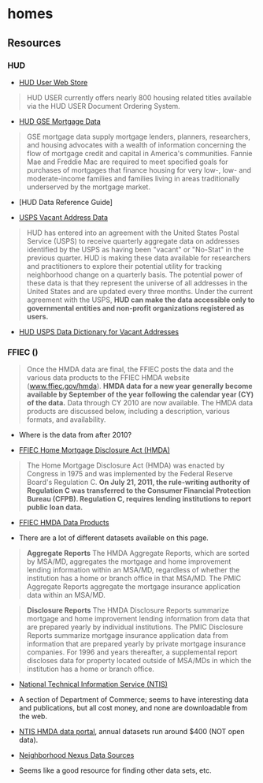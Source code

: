homes
=====

## Resources

### HUD 

- [HUD User Web Store](http://webstore.huduser.org/catalog/index.php)

> HUD USER currently offers nearly 800 housing related titles available via the HUD USER Document Ordering System.

- [HUD GSE Mortgage Data](http://www.huduser.org/portal/datasets/gse/gse2007.html)

> GSE mortgage data supply mortgage lenders, planners, researchers, and housing advocates with a wealth of information concerning the flow of mortgage credit and capital in America's communities. Fannie Mae and Freddie Mac are required to meet specified goals for purchases of mortgages that finance housing for very low-, low- and moderate-income families and families living in areas traditionally underserved by the mortgage market.

- [HUD Data Reference Guide]

- [USPS Vacant Address Data](http://www.huduser.org/portal/datasets/usps.html)

> HUD has entered into an agreement with the United States Postal Service (USPS) to receive quarterly aggregate data on addresses identified by the USPS as having been "vacant" or "No-Stat" in the previous quarter. HUD is making these data available for researchers and practitioners to explore their potential utility for tracking neighborhood change on a quarterly basis. The potential power of these data is that they represent the universe of all addresses in the United States and are updated every three months. Under the current agreement with the USPS, **HUD can make the data accessible only to governmental entities and non-profit organizations registered as users.**

- [HUD USPS Data Dictionary for Vacant Addresses](http://www.huduser.org/portal/datasets/usps/USPS_Data_Dictionary_07212008.pdf)


### FFIEC ()

> Once the HMDA data are final, the FFIEC posts the data and the various data products to the FFIEC HMDA website (www.ffiec.gov/hmda). **HMDA data for a new year generally become available by September of the year following the calendar year (CY) of the data.** Data through CY 2010 are now available. The HMDA data products are discussed below, including a description, various formats, and availability.

 - Where is the data from after 2010?

- [FFIEC Home Mortgage Disclosure Act (HMDA)](http://www.ffiec.gov/hmda/)

> The Home Mortgage Disclosure Act (HMDA) was enacted by Congress in 1975 and was implemented by the Federal Reserve Board's Regulation C. **On July 21, 2011, the rule-writing authority of Regulation C was transferred to the Consumer Financial Protection Bureau (CFPB). Regulation C, requires lending institutions to report public loan data.**

- [FFIEC HMDA Data Products](http://www.ffiec.gov/hmda/hmdaproducts.htm)

 - There are a lot of different datasets available on this page.

> **Aggregate Reports**
> The HMDA Aggregate Reports, which are sorted by MSA/MD, aggregates the mortgage and home improvement lending information within an MSA/MD, regardless of whether the institution has a home or branch office in that MSA/MD.  The PMIC Aggregate Reports aggregate the mortgage insurance application data within an MSA/MD. 

> **Disclosure Reports**
> The HMDA Disclosure Reports summarize mortgage and home improvement lending information from data that are prepared yearly by individual institutions.  The PMIC Disclosure Reports summarize mortgage insurance application data from information that are prepared yearly by private mortgage insurance companies.  For 1996 and years thereafter, a supplemental report discloses data for property located outside of MSA/MDs in which the institution has a home or branch office.


- [National Technical Information Service (NTIS)](http://www.ntis.gov/products/publications.aspx)
 - A section of Department of Commerce; seems to have interesting data and publications, but all cost money, and none are downloadable from the web. 
 - [NTIS HMDA data portal](http://www.ntis.gov/products/bank-hmda.aspx), annual datasets run around $400 (NOT open data).




- [Neighborhood Nexus Data Sources](http://www.neighborhoodnexus.org/content/data-sources)
 - Seems like a good resource for finding other data sets, etc. 
